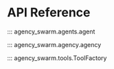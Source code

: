 # API Reference

::: agency_swarm.agents.agent

::: agency_swarm.agency.agency

::: agency_swarm.tools.ToolFactory
